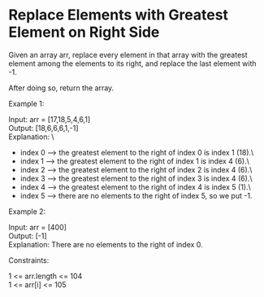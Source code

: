 # Replace Elements with Greatest Element on Right Side

Given an array arr, replace every element in that array with the greatest element among the elements to its right, and replace the last element with -1.

After doing so, return the array.

Example 1:

Input: arr = [17,18,5,4,6,1]\
Output: [18,6,6,6,1,-1]\
Explanation: \
- index 0 --> the greatest element to the right of index 0 is index 1 (18).\
- index 1 --> the greatest element to the right of index 1 is index 4 (6).\
- index 2 --> the greatest element to the right of index 2 is index 4 (6).\
- index 3 --> the greatest element to the right of index 3 is index 4 (6).\
- index 4 --> the greatest element to the right of index 4 is index 5 (1).\
- index 5 --> there are no elements to the right of index 5, so we put -1.

Example 2:

Input: arr = [400]\
Output: [-1]\
Explanation: There are no elements to the right of index 0.

Constraints:

1 <= arr.length <= 104\
1 <= arr[i] <= 105